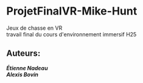 # ProjetFinalVR-Mike-Hunt
­Jeux de chasse en VR  
travail final du cours d'environnement immersif H25   
## Auteurs:  
**_Étienne Nadeau_**  
**_Alexis Bovin_**
